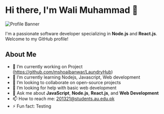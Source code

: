 # Hi there, I'm Wali Muhammad 👋

![Profile Banner](https://avatars.githubusercontent.com/u/77934276?v=4)

I'm a passionate software developer specializing in **Node.js** and **React.js**. Welcome to my GitHub profile!

## About Me

- 🔭 I’m currently working on Project (https://github.com/mshoaibanwar/LaundryHub)
- 🌱 I’m currently learning Nodejs, Javascript, Web development
- 👯 I’m looking to collaborate on open-source projects
- 🤔 I’m looking for help with basic web development
- 💬 Ask me about **JavaScript**, **Node.js**, **React.js**, and **Web Development**
- 📫 How to reach me: 201321@students.au.edu.pk
- ⚡ Fun fact: Testing
